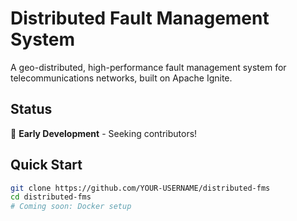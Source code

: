 # Distributed Fault Management System

A geo-distributed, high-performance fault management system for telecommunications networks, built on Apache Ignite.

## Status
🚧 **Early Development** - Seeking contributors!

## Quick Start
```bash
git clone https://github.com/YOUR-USERNAME/distributed-fms
cd distributed-fms
# Coming soon: Docker setup
